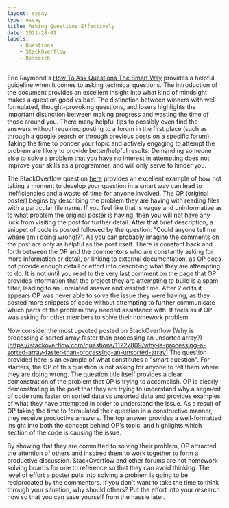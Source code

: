 ```yaml
---
layout: essay
type: essay
title: Asking Questions Effectively
date: 2021-28-01
labels:
	- Questions
	- StackOverflow
	- Research
---
```


Eric Raymond's [How To Ask Questions The Smart Way](http://www.catb.org/esr/faqs/smart-questions.html) provides a helpful guideline when it comes to asking technical
questions. The introduction of the document provides an excellent insight into what kind of mindsight makes a question
good vs bad. The distinction between winners with well formulated, thought-provoking questions, and losers highlights
the important distinction between making progress and wasting the time of those around you. There many helpful tips 
to possibly even find the answers without requiring posting to a forum in the first place (such as through a google 
search or through previous posts on a specific forum). Taking the time to ponder your topic and actively engaging to
attempt the problem are likely to provide better/helpful results. Demanding someone else to solve a problem that you
have no interest in attempting does not improve your skills as a programmer, and will only serve to hinder you.

The StackOverflow question [here](https://stackoverflow.com/questions/4434754/whats-wrong-with-this-code) provides an excellent example of how not taking a moment to develop your question
in a smart way can lead to inefficiencies and a waste of time for anyone involved. The OP (original poster) begins by describing
the problem they are having with reading files with a particular file name. If you feel like that is vague and
uninformative as to what problem the original poster is having, then you will not have any luck from visiting
the post for further detail. After that brief description, a snippet of code is posted followed by the question:
"Could anyone tell me where am i doing wrong!?". As you can probably imagine the comments on the post are only as
helpful as the post itself. There is constant back and forth between the OP and the commentors who are constantly
asking for more information or detail, or linking to external documentation, as OP does not provide enough detail
or effort into describing what they are attempting to do. It is not until you read to the very last comment on the
page that OP provides information that the project they are attempting to build is a spam filter, leading to an
unrelated answer and wasted time. After 2 edits it appears OP was never able to solve the issue they were having, 
as they posted more snippets of code without attempting to further communicate which parts of the problem they 
needed assistance with. It feels as if OP was asking for other members to solve their homework problem.

Now consider the most upvoted posted on StackOverflow (Why is processing a sorted array faster than processing an
unsorted array?)[https://stackoverflow.com/questions/11227809/why-is-processing-a-sorted-array-faster-than-processing-an-unsorted-array] The question provided here is an example of what constitutes a "smart question". For starters,
the OP of this question is not asking for anyone to tell them where they are doing wrong. The question title itself
provides a clear demonstration of the problem that OP is trying to accomplish. OP is clearly demonstrating in the post
that they are trying to understand why a segment of code runs faster on sorted data vs unsorted data and provides
examples of what they have attempted in order to understand the issue. As a result of OP taking the time to formulated
their question in a constructive manner, they receive productive answers. The top answer provides a well-formatted 
insight into both the concept behind OP's topic, and highlights which section of the code is causing the issue. 
 
 
By showing that they are committed to solving their problem, OP attracted the attention of others and inspired them
to work together to form a productive discussion. StackOverflow and other forums are not homework solving boards for
one to reference so that they can avoid thinking. The level of effort a poster puts into solving a problem is going
to be reciprocated by the commentors. If you don't want to take the time to think through your situation, why should
others? Put the effort into your research now so that you can save yourself from the hassle later.